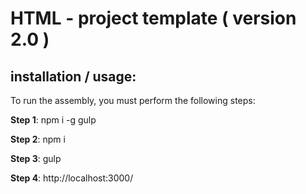 # HTML - project template ( version 2.0 )

## installation / usage:

To run the assembly, you must perform the following steps:

**Step 1**:
npm i -g gulp

**Step 2**:
npm i

**Step 3**:
gulp

**Step 4**:
http://localhost:3000/
